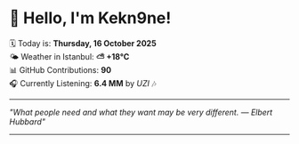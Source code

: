 # 👋 Hello, I'm Kekn9ne!

🗓️ Today is: **Thursday, 16 October 2025**  
🌤️ Weather in Istanbul: **⛅️  +18°C**  
📊 GitHub Contributions: **90**  
🎧 Currently Listening: **6.4 MM** by *UZI* 🎶

---

_"What people need and what they want may be very different. — *Elbert Hubbard*"_

---
